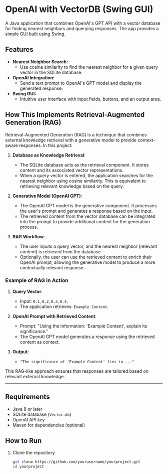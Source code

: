 # OpenAI with VectorDB (Swing GUI)

A Java application that combines OpenAI's GPT API with a vector database for finding nearest neighbors and querying responses. The app provides a simple GUI built using Swing.

## Features
- **Nearest Neighbor Search:** 
  - Use cosine similarity to find the nearest neighbor for a given query vector in the SQLite database.
- **OpenAI Integration:** 
  - Send a text prompt to OpenAI's GPT model and display the generated response.
- **Swing GUI:** 
  - Intuitive user interface with input fields, buttons, and an output area.

## How This Implements Retrieval-Augmented Generation (RAG)
Retrieval-Augmented Generation (RAG) is a technique that combines external knowledge retrieval with a generative model to provide context-aware responses. In this project:

1. **Database as Knowledge Retrieval**:
   - The SQLite database acts as the retrieval component. It stores content and its associated vector representations.
   - When a query vector is entered, the application searches for the nearest neighbor using cosine similarity. This is equivalent to retrieving relevant knowledge based on the query.

2. **Generative Model (OpenAI GPT)**:
   - The OpenAI GPT model is the generative component. It processes the user's prompt and generates a response based on the input.
   - The retrieved content from the vector database can be integrated into the prompt to provide additional context for the generation process.

3. **RAG Workflow**:
   - The user inputs a query vector, and the nearest neighbor (relevant content) is retrieved from the database.
   - Optionally, the user can use the retrieved content to enrich their OpenAI prompt, allowing the generative model to produce a more contextually relevant response.

### Example of RAG in Action
1. **Query Vector**:
   - Input: `0.1,0.2,0.3,0.4`.
   - The application retrieves: `Example Content`.

2. **OpenAI Prompt with Retrieved Content**:
   - Prompt: "Using the information: 'Example Content', explain its significance."
   - The OpenAI GPT model generates a response using the retrieved content as context.

3. **Output**:
   - `"The significance of 'Example Content' lies in ..."`

This RAG-like approach ensures that responses are tailored based on relevant external knowledge.

---

## Requirements
- Java 8 or later
- SQLite database (`Vector.db`)
- OpenAI API key
- Maven for dependencies (optional)

## How to Run
1. Clone the repository.
   ```bash
   git clone https://github.com/yourusername/yourproject.git
   cd yourproject
